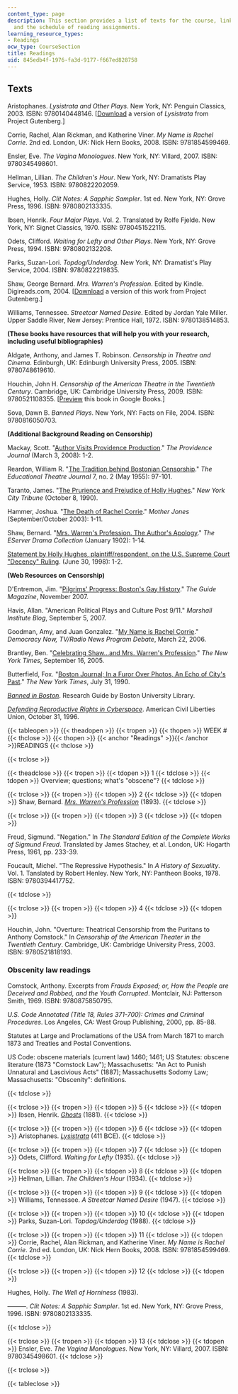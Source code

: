 ```yaml
---
content_type: page
description: This section provides a list of texts for the course, links to web resources,
  and the schedule of reading assignments.
learning_resource_types:
- Readings
ocw_type: CourseSection
title: Readings
uid: 845edb4f-1976-fa3d-9177-f667ed828758
---
```


Texts
-----

Aristophanes. _Lysistrata and Other Plays_. New York, NY: Penguin Classics, 2003. ISBN: 9780140448146. \[[Download](http://www.gutenberg.org/etext/7700) a version of _Lysistrata_ from Project Gutenberg.\]

Corrie, Rachel, Alan Rickman, and Katherine Viner. _My Name is Rachel Corrie_. 2nd ed. London, UK: Nick Hern Books, 2008. ISBN: 9781854599469.

Ensler, Eve. _The Vagina Monologues_. New York, NY: Villard, 2007. ISBN: 9780345498601.

Hellman, Lillian. _The Children's Hour_. New York, NY: Dramatists Play Service, 1953. ISBN: 9780822202059.

Hughes, Holly. _Clit Notes: A Sapphic Sampler_. 1st ed. New York, NY: Grove Press, 1996. ISBN: 9780802133335.

Ibsen, Henrik. _Four Major Plays_. Vol. 2. Translated by Rolfe Fjelde. New York, NY: Signet Classics, 1970. ISBN: 9780451522115.

Odets, Clifford. _Waiting for Lefty and Other Plays_. New York, NY: Grove Press, 1994. ISBN: 9780802132208.

Parks, Suzan-Lori. _Topdog/Underdog_. New York, NY: Dramatist's Play Service, 2004. ISBN: 9780822219835.

Shaw, George Bernard. _Mrs. Warren's Profession_. Edited by Kindle. Digireads.com, 2004. \[[Download](http://www.gutenberg.org/etext/1097) a version of this work from Project Gutenberg.\]

Williams, Tennessee. _Streetcar Named Desire_. Edited by Jordan Yale Miller. Upper Saddle River, New Jersey: Prentice Hall, 1972. ISBN: 9780138514853.

**(These books have resources that will help you with your research, including useful bibliographies)**

Aldgate, Anthony, and James T. Robinson. _Censorship in Theatre and Cinema_. Edinburgh, UK: Edinburgh University Press, 2005. ISBN: 9780748619610.

Houchin, John H. _Censorship of the American Theatre in the Twentieth Century_. Cambridge, UK: Cambridge University Press, 2009. ISBN: 9780521108355. \[[Preview](http://books.google.com/books?id=C_vVFHzvLpAC&pg=PAfrontcover) this book in Google Books.\]

Sova, Dawn B. _Banned Plays_. New York, NY: Facts on File, 2004. ISBN: 9780816050703.

**(Additional Background Reading on Censorship)**

Mackay, Scott. "[Author Visits Providence Production](http://www.projo.com/news/content/ensler_03-03-08_LI97N1T_v26.2a4ef9d.html)." _The Providence Journal_ (March 3, 2008): 1-2.

Reardon, William R. "[The Tradition behind Bostonian Censorship](http://www.jstor.org/pss/3203698)." _The Educational Theatre Journal_ 7, no. 2 (May 1955): 97-101.

Taranto, James. "[The Prurience and Prejudice of Holly Hughes](http://www.jamestaranto.com/hughes.htm)." _New York City Tribune_ (October 8, 1990).

Hammer, Joshua. "[The Death of Rachel Corrie](http://www.motherjones.com/politics/2003/09/death-rachel-corrie)." _Mother Jones_ (September/October 2003): 1-11.

Shaw, Bernard. "[Mrs. Warren's Profession. The Author's Apology](http://www.gutenberg.org/ebooks/1097)." _The EServer Drama Collection_ (January 1902): 1-14.

[Statement by Holly Hughes, plaintiff/respondent, on the U.S. Supreme Court "Decency" Ruling](http://web.archive.org/web/20111008112939/http://www.csulb.edu/~jvancamp/doc29.html). (June 30, 1998): 1-2.

**(Web Resources on Censorship)**

D'Entremon, Jim. "[Pilgrims' Progress: Boston's Gay History](http://www.guidemag.com/magcontent/invokemagcontent.cfm?ID=211D6820-56B6-41CB-8DF1503C48C70284)." _The Guide Magazine_, November 2007.

Havis, Allan. "American Political Plays and Culture Post 9/11." _Marshall Institute Blog_, September 5, 2007.

Goodman, Amy, and Juan Gonzalez. "[My Name is Rachel Corrie](http://www.democracynow.org/2006/3/22/my_name_is_rachel_corrie_a)." _Democracy Now, TV/Radio News Program Debate_, March 22, 2006.

Brantley, Ben. "[Celebrating Shaw…and Mrs. Warren's Profession](http://www.nytimes.com/2005/09/16/theater/newsandfeatures/16shaw.html?_r=3)." _The New York Times_, September 16, 2005.

Butterfield, Fox. "[Boston Journal; In a Furor Over Photos, An Echo of City's Past](http://www.nytimes.com/1990/07/31/us/boston-journal-in-furor-over-photos-an-echo-of-city-s-past.html)." _The New York Times_, July 31, 1990.

[_Banned in Boston_](http://library.bu.edu/c.php?g=571177&p=3937290). Research Guide by Boston University Library.

[_Defending Reproductive Rights in Cyberspace_](http://www.aclu.org/reproductiverights/gen/16532res19961031.html). American Civil Liberties Union, October 31, 1996.

{{< tableopen >}}
{{< theadopen >}}
{{< tropen >}}
{{< thopen >}}
WEEK #
{{< thclose >}}
{{< thopen >}}
{{< anchor "Readings" >}}{{< /anchor >}}READINGS
{{< thclose >}}

{{< trclose >}}

{{< theadclose >}}
{{< tropen >}}
{{< tdopen >}}
1
{{< tdclose >}}
{{< tdopen >}}
Overview; questions; what's "obscene"?
{{< tdclose >}}

{{< trclose >}}
{{< tropen >}}
{{< tdopen >}}
2
{{< tdclose >}}
{{< tdopen >}}
Shaw, Bernard. [_Mrs. Warren's Profession_](http://www.gutenberg.org/etext/1097) (1893).
{{< tdclose >}}

{{< trclose >}}
{{< tropen >}}
{{< tdopen >}}
3
{{< tdclose >}}
{{< tdopen >}}


Freud, Sigmund. "Negation." In _The Standard Edition of the Complete Works of Sigmund Freud_. Translated by James Stachey, et al. London, UK: Hogarth Press, 1961, pp. 233-39.

Foucault, Michel. "The Repressive Hypothesis." In _A History of Sexuality_. Vol. 1. Tanslated by Robert Henley. New York, NY: Pantheon Books, 1978. ISBN: 9780394417752.


{{< tdclose >}}

{{< trclose >}}
{{< tropen >}}
{{< tdopen >}}
4
{{< tdclose >}}
{{< tdopen >}}


Houchin, John. "Overture: Theatrical Censorship from the Puritans to Anthony Comstock." In _Censorship of the American Theater in the Twentieth Century_. Cambridge, UK: Cambridge University Press, 2003. ISBN: 9780521818193.

### Obscenity law readings

Comstock, Anthony. Excerpts from _Frauds Exposed; or, How the People are Deceived and Robbed, and the Youth Corrupted_. Montclair, NJ: Patterson Smith, 1969. ISBN: 9780875850795.

_U.S. Code Annotated (Title 18, Rules 371-700): Crimes and Criminal Procedures_. Los Angeles, CA: West Group Publishing, 2000, pp. 85-88.

Statutes at Large and Proclamations of the USA from March 1871 to march 1873 and Treaties and Postal Conventions.

US Code: obscene materials (current law) 1460; 1461; US Statutes: obscene literature (1873 "Comstock Law"); Massachusetts: "An Act to Punish Unnatural and Lascivious Acts" (1887); Massachusetts Sodomy Law; Massachusetts: "Obscenity": definitions.


{{< tdclose >}}

{{< trclose >}}
{{< tropen >}}
{{< tdopen >}}
5
{{< tdclose >}}
{{< tdopen >}}
Ibsen, Henrik. [_Ghosts_](http://www.gutenberg.org/etext/2467) (1881).
{{< tdclose >}}

{{< trclose >}}
{{< tropen >}}
{{< tdopen >}}
6
{{< tdclose >}}
{{< tdopen >}}
Aristophanes. [_Lysistrata_](http://www.gutenberg.org/etext/7700) (411 BCE).
{{< tdclose >}}

{{< trclose >}}
{{< tropen >}}
{{< tdopen >}}
7
{{< tdclose >}}
{{< tdopen >}}
Odets, Clifford. _Waiting for Lefty_ (1935).
{{< tdclose >}}

{{< trclose >}}
{{< tropen >}}
{{< tdopen >}}
8
{{< tdclose >}}
{{< tdopen >}}
Hellman, Lillian. _The Children's Hour_ (1934).
{{< tdclose >}}

{{< trclose >}}
{{< tropen >}}
{{< tdopen >}}
9
{{< tdclose >}}
{{< tdopen >}}
Williams, Tennessee. _A Streetcar Named Desire_ (1947).
{{< tdclose >}}

{{< trclose >}}
{{< tropen >}}
{{< tdopen >}}
10
{{< tdclose >}}
{{< tdopen >}}
Parks, Suzan-Lori. _Topdog/Underdog_ (1988).
{{< tdclose >}}

{{< trclose >}}
{{< tropen >}}
{{< tdopen >}}
11
{{< tdclose >}}
{{< tdopen >}}
Corrie, Rachel, Alan Rickman, and Katherine Viner. _My Name is Rachel Corrie_. 2nd ed. London, UK: Nick Hern Books, 2008. ISBN: 9781854599469.
{{< tdclose >}}

{{< trclose >}}
{{< tropen >}}
{{< tdopen >}}
12
{{< tdclose >}}
{{< tdopen >}}


Hughes, Holly. _The Well of Horniness_ (1983).

———. _Clit Notes: A Sapphic Sampler_. 1st ed. New York, NY: Grove Press, 1996. ISBN: 9780802133335.


{{< tdclose >}}

{{< trclose >}}
{{< tropen >}}
{{< tdopen >}}
13
{{< tdclose >}}
{{< tdopen >}}
Ensler, Eve. _The Vagina Monologues_. New York, NY: Villard, 2007. ISBN: 9780345498601.
{{< tdclose >}}

{{< trclose >}}

{{< tableclose >}}